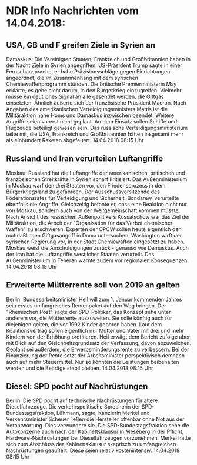 # NDR Info Nachrichten vom 14.04.2018:


## USA, GB und F greifen Ziele in Syrien an
Damaskus: Die Vereinigten Staaten, Frankreich und Großbritannien haben in der Nacht Ziele in Syrien angegriffen. US-Präsident Trump sagte in einer Fernsehansprache, er habe Präzisionsschläge gegen Einrichtungen angeordnet, die im Zusammenhang mit dem syrischen Chemiewaffenprogramm stünden. Die britische Premierministerin May erklärte, es gehe nicht darum, in den Bürgerkrieg einzugreifen. Vielmehr müsse ein deutliches Signal an alle gesendet werden, die Giftgas einsetzten. Ähnlich äußerte sich der französische Präsident Macron. Nach Angaben des amerikanischen Verteidigungsministers Mattis ist die Militäraktion nahe Homs und Damaskus inzwischen beendet. Weitere Angriffe seien vorerst nicht geplant. An dem Einsatz sollen Schiffe und Flugzeuge beteiligt gewesen sein. Das russische Verteidigungsministerium teilte mit, die USA, Frankreich und Großbritannien hätten insgesamt mehr als einhundert Raketen abgefeuert. 14.04.2018 08:15 Uhr 

## Russland und Iran verurteilen Luftangriffe
Moskau: Russland hat die Luftangriffe der amerikanischen, britischen und französischen Streitkräfte in Syrien scharf kritisiert. Das Außenministerium in Moskau warf den drei Staaten vor, den Friedensprozess in dem Bürgerkriegsland zu gefährden. Der Ausschussvorsitzende des Föderationsrates für Verteidigung und Sicherheit, Bondarew, verurteilte ebenfalls die Angriffe. Gleichzeitig betonte er, dass eine Reaktion nicht nur von Moskau, sondern auch von der Weltgemeinschaft kommen müsste. Nach Ansicht des russischen Außenpolitikers Kossatschow war das Ziel der Militäraktion, die Arbeit der "Organisation für das Verbot chemischer Waffen" zu erschweren. Experten der OPCW sollen heute eigentlich den mutmaßlichen Giftgasangriff in Duma untersuchen. Washington wirft der syrischen Regierung vor, in der Stadt Chemiewaffen eingesetzt zu haben. Moskau weist die Anschuldigungen zurück - genauso wie Damaskus. Auch der Iran hat die Luftangriffe westlicher Staaten verurteilt. Das Außenministerium in Teheran warnte zudem vor regionalen Konsequenzen. 14.04.2018 08:15 Uhr 

## Erweiterte Mütterrente soll von 2019 an gelten
Berlin:	Bundesarbeitsminister Heil will zum 1. Januar kommenden Jahres sein erstes umfangreiches Rentenpaket auf den Weg bringen. Der "Rheinischen Post" sagte der SPD-Politiker, das Konzept sehe unter anderem vor, die Mütterrente auszuweiten. Sie solle künftig auch für diejenigen gelten, die vor 1992 Kinder geboren haben. Laut dem Koalitionsvertrag sollen eigentlich nur Mütter und Väter mit drei und mehr Kindern von der Erhöhung profitieren. Heil erwägt dem Bericht zufolge aber mit Blick auf den Gleichheitsgrundsatz der Verfassung, davon abzuweichen. Geplant sei außerdem, die Erwerbsminderungsrente zu verbessern. Bei der Finanzierung der Rente setzt der Arbeitsminister perspektivisch demnach auch auf mehr Steuermittel. Nur so könnten die Leistungen beibehalten werden und die Beiträge stabil bleiben. 14.04.2018 08:15 Uhr 

## Diesel: SPD pocht auf Nachrüstungen
Berlin: Die SPD pocht auf technische Nachrüstungen für ältere Dieselfahrzeuge. Die verkehrspolitische Sprecherin der SPD-Bundestagsfraktion, Lühmann, sagte, Kanzlerin Merkel und Verkehrsminister Scheuer ließen die Hersteller offenbar ohne Not aus der Verantwortung. Dies verwundere sie. Die SPD-Bundestagsfraktion sehe die Autokonzerne auch nach der Kabinettsklausur in Meseberg in der Pflicht, Hardware-Nachrüstungen bei Dieselfahrzeugen vorzunehmen. Merkel hatte sich zum Abschluss der Kabinettsklausur skeptisch zu umfangreichen Nachrüstungen geäußert. Diese seien relativ kostenintensiv. 14.04.2018 08:15 Uhr 
